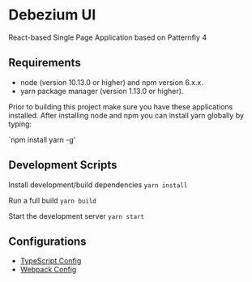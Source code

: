 

# Debezium UI

React-based Single Page Application based on Patternfly 4

## Requirements
* node (version 10.13.0 or higher) and npm version 6.x.x.  
* yarn package manager (version 1.13.0 or higher).

Prior to building this project make sure you have these applications installed.  After installing node and npm you 
can install yarn globally by typing:

`npm install yarn -g'

## Development Scripts

Install development/build dependencies
`yarn install`

Run a full build
`yarn build`

Start the development server
`yarn start`

## Configurations
* [TypeScript Config](./packages/ui/tsconfig.json)
* [Webpack Config](./packages/ui/webpack.common.js)
